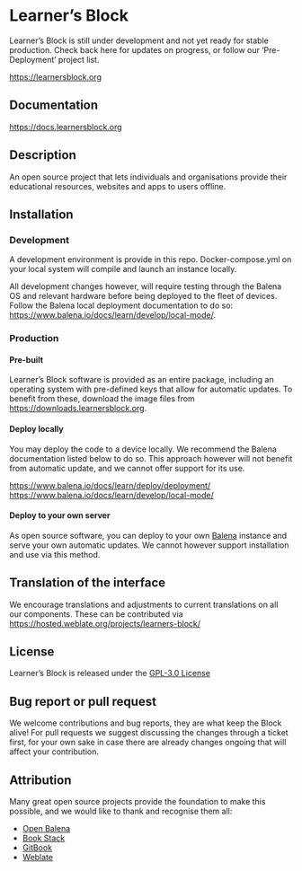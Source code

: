 # Learner’s Block

Learner’s Block is still under development and not yet ready for stable production. Check back here for updates on progress, or follow our ‘Pre-Deployment’ project list. 

https://learnersblock.org

## Documentation

https://docs.learnersblock.org

## Description

An open source project that lets individuals and organisations provide their educational resources, websites and apps to users offline.

## Installation

### Development

A development environment is provide in this repo. Docker-compose.yml on your local system will compile and launch an instance locally. 

All development changes however, will require testing through the Balena OS and relevant hardware before being deployed to the fleet of devices. Follow the Balena local deployment documentation to do so: https://www.balena.io/docs/learn/develop/local-mode/.

### Production 

#### Pre-built

Learner’s Block software is provided as an entire package, including an operating system with pre-defined keys that allow for automatic updates. To benefit from these, download the image files from https://downloads.learnersblock.org. 

#### Deploy locally

You may deploy the code to a device locally. We recommend the Balena documentation listed below to do so. This approach however will not benefit from automatic update, and we cannot offer support for its use. 

https://www.balena.io/docs/learn/deploy/deployment/
https://www.balena.io/docs/learn/develop/local-mode/

#### Deploy to your own server

As open source software, you can deploy to your own [Balena](https://www.balena.io) instance and serve your own automatic updates. We cannot however support installation and use via this method. 

## Translation of the interface

We encourage translations and adjustments to current translations on all our components. These can be contributed via https://hosted.weblate.org/projects/learners-block/

## License

Learner’s Block is released under the [GPL-3.0 License](https://github.com/LearnersBlock/learners-block/blob/master/LICENSE)

## Bug report or pull request

We welcome contributions and bug reports, they are what keep the Block alive! For pull requests we suggest discussing the changes through a ticket first, for your own sake in case there are already changes ongoing that will affect your contribution. 

## Attribution

Many great open source projects provide the foundation to make this possible, and we would like to thank and recognise them all:

* [Open Balena](https://www.balena.io/open/)
* [Book Stack](https://www.bookstackapp.com/)
* [GitBook](http://gitbook.com)
* [Weblate](https://weblate.org)
